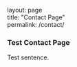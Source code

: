layout: page  
title: "Contact Page"  
permalink: /contact/  

### Test Contact Page  
Test sentence.

